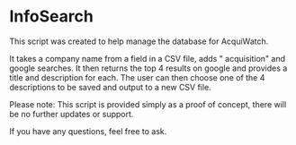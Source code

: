 # InfoSearch
This script was created to help manage the database for AcquiWatch.

It takes a company name from a field in a CSV file, adds " acquisition" and google searches.
It then returns the top 4 results on google and provides a title and description for each.
The user can then choose one of the 4 descriptions to be saved and output to a new CSV file.

Please note:
This script is provided simply as a proof of concept, there will be no further updates or support.

If you have any questions, feel free to ask.
